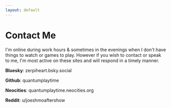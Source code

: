```yaml
---
layout: default
---
```

# Contact Me

I'm online during work hours & sometimes in the evenings when I don't have things to watch or games to play. However if you wish to contact or speak to me, I'm most active on these sites and will respond in a timely manner. 

**Bluesky**: zerpiheart.bsky.social

**Github**: quantumplaytime

**Neocities**: quantumplaytime.neocities.org

**Reddit**: u/joeshmoaftershow
